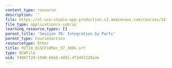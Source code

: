 ```yaml
---
content_type: resource
description: ''
file: https://ol-ocw-studio-app-production.s3.amazonaws.com/courses/18-01sc-single-variable-calculus-fall-2010/7488ff29159066bb4d014f2d47228a3e_MIT18_01SCF10Rec_57_300k.srt
file_type: application/x-subrip
learning_resource_types: []
parent_title: 'Session 76: Integration by Parts'
parent_type: CourseSection
resourcetype: Other
title: MIT18_01SCF10Rec_57_300k.srt
type: OCWFile
uid: 7488ff29-1590-66bb-4d01-4f2d47228a3e
---
```

